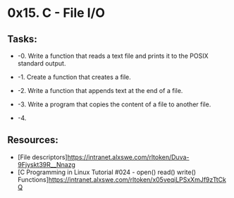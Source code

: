 # 0x15. C - File I/O 

## Tasks:
* -0. Write a function that reads a text file and prints it to the POSIX standard output. 

* -1. Create a function that creates a file.

* -2. Write a function that appends text at the end of a file.

* -3. Write a program that copies the content of a file to another file.

* -4. 

## Resources:
* [File descriptors]https://intranet.alxswe.com/rltoken/Duva-9Fjyskt39R__Nnazg
* [C Programming in Linux Tutorial #024 - open() read() write() Functions]https://intranet.alxswe.com/rltoken/x05veqiLPSxXmJf9zTtCkQ
